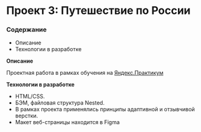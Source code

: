 # Проект 3: Путешествие по России

### Содержание
* Описание
* Технологии в разработке

**Описание**

Проектная работа в рамках обучения на [Яндекс.Практикум](https://praktikum.yandex.ru/)

**Технологии в разработке**

* HTML/CSS.
* БЭМ, файловая структура Nested.
* В рамках проекта применялись принципы адаптивной и отзывчивой верстки.
* Макет веб-страницы находится в Figma
